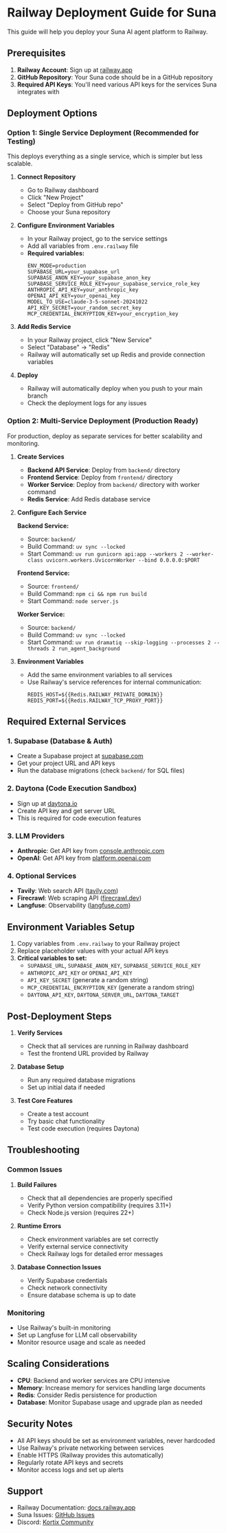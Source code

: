 # Railway Deployment Guide for Suna

This guide will help you deploy your Suna AI agent platform to Railway.

## Prerequisites

1. **Railway Account**: Sign up at [railway.app](https://railway.app)
2. **GitHub Repository**: Your Suna code should be in a GitHub repository
3. **Required API Keys**: You'll need various API keys for the services Suna integrates with

## Deployment Options

### Option 1: Single Service Deployment (Recommended for Testing)

This deploys everything as a single service, which is simpler but less scalable.

1. **Connect Repository**
   - Go to Railway dashboard
   - Click "New Project"
   - Select "Deploy from GitHub repo"
   - Choose your Suna repository

2. **Configure Environment Variables**
   - In your Railway project, go to the service settings
   - Add all variables from `.env.railway` file
   - **Required variables:**
     ```
     ENV_MODE=production
     SUPABASE_URL=your_supabase_url
     SUPABASE_ANON_KEY=your_supabase_anon_key
     SUPABASE_SERVICE_ROLE_KEY=your_supabase_service_role_key
     ANTHROPIC_API_KEY=your_anthropic_key
     OPENAI_API_KEY=your_openai_key
     MODEL_TO_USE=claude-3-5-sonnet-20241022
     API_KEY_SECRET=your_random_secret_key
     MCP_CREDENTIAL_ENCRYPTION_KEY=your_encryption_key
     ```

3. **Add Redis Service**
   - In your Railway project, click "New Service"
   - Select "Database" → "Redis"
   - Railway will automatically set up Redis and provide connection variables

4. **Deploy**
   - Railway will automatically deploy when you push to your main branch
   - Check the deployment logs for any issues

### Option 2: Multi-Service Deployment (Production Ready)

For production, deploy as separate services for better scalability and monitoring.

1. **Create Services**
   - **Backend API Service**: Deploy from `backend/` directory
   - **Frontend Service**: Deploy from `frontend/` directory  
   - **Worker Service**: Deploy from `backend/` directory with worker command
   - **Redis Service**: Add Redis database service

2. **Configure Each Service**
   
   **Backend Service:**
   - Source: `backend/`
   - Build Command: `uv sync --locked`
   - Start Command: `uv run gunicorn api:app --workers 2 --worker-class uvicorn.workers.UvicornWorker --bind 0.0.0.0:$PORT`
   
   **Frontend Service:**
   - Source: `frontend/`
   - Build Command: `npm ci && npm run build`
   - Start Command: `node server.js`
   
   **Worker Service:**
   - Source: `backend/`
   - Build Command: `uv sync --locked`
   - Start Command: `uv run dramatiq --skip-logging --processes 2 --threads 2 run_agent_background`

3. **Environment Variables**
   - Add the same environment variables to all services
   - Use Railway's service references for internal communication:
     ```
     REDIS_HOST=${{Redis.RAILWAY_PRIVATE_DOMAIN}}
     REDIS_PORT=${{Redis.RAILWAY_TCP_PROXY_PORT}}
     ```

## Required External Services

### 1. Supabase (Database & Auth)
- Create a Supabase project at [supabase.com](https://supabase.com)
- Get your project URL and API keys
- Run the database migrations (check `backend/` for SQL files)

### 2. Daytona (Code Execution Sandbox)
- Sign up at [daytona.io](https://daytona.io)
- Create API key and get server URL
- This is required for code execution features

### 3. LLM Providers
- **Anthropic**: Get API key from [console.anthropic.com](https://console.anthropic.com)
- **OpenAI**: Get API key from [platform.openai.com](https://platform.openai.com)

### 4. Optional Services
- **Tavily**: Web search API ([tavily.com](https://tavily.com))
- **Firecrawl**: Web scraping API ([firecrawl.dev](https://firecrawl.dev))
- **Langfuse**: Observability ([langfuse.com](https://langfuse.com))

## Environment Variables Setup

1. Copy variables from `.env.railway` to your Railway project
2. Replace placeholder values with your actual API keys
3. **Critical variables to set:**
   - `SUPABASE_URL`, `SUPABASE_ANON_KEY`, `SUPABASE_SERVICE_ROLE_KEY`
   - `ANTHROPIC_API_KEY` or `OPENAI_API_KEY`
   - `API_KEY_SECRET` (generate a random string)
   - `MCP_CREDENTIAL_ENCRYPTION_KEY` (generate a random string)
   - `DAYTONA_API_KEY`, `DAYTONA_SERVER_URL`, `DAYTONA_TARGET`

## Post-Deployment Steps

1. **Verify Services**
   - Check that all services are running in Railway dashboard
   - Test the frontend URL provided by Railway

2. **Database Setup**
   - Run any required database migrations
   - Set up initial data if needed

3. **Test Core Features**
   - Create a test account
   - Try basic chat functionality
   - Test code execution (requires Daytona)

## Troubleshooting

### Common Issues

1. **Build Failures**
   - Check that all dependencies are properly specified
   - Verify Python version compatibility (requires 3.11+)
   - Check Node.js version (requires 22+)

2. **Runtime Errors**
   - Check environment variables are set correctly
   - Verify external service connectivity
   - Check Railway logs for detailed error messages

3. **Database Connection Issues**
   - Verify Supabase credentials
   - Check network connectivity
   - Ensure database schema is up to date

### Monitoring

- Use Railway's built-in monitoring
- Set up Langfuse for LLM call observability
- Monitor resource usage and scale as needed

## Scaling Considerations

- **CPU**: Backend and worker services are CPU intensive
- **Memory**: Increase memory for services handling large documents
- **Redis**: Consider Redis persistence for production
- **Database**: Monitor Supabase usage and upgrade plan as needed

## Security Notes

- All API keys should be set as environment variables, never hardcoded
- Use Railway's private networking between services
- Enable HTTPS (Railway provides this automatically)
- Regularly rotate API keys and secrets
- Monitor access logs and set up alerts

## Support

- Railway Documentation: [docs.railway.app](https://docs.railway.app)
- Suna Issues: [GitHub Issues](https://github.com/kortix-ai/suna/issues)
- Discord: [Kortix Community](https://discord.gg/Py6pCBUUPw)
